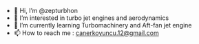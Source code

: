 - 👋 Hi, I’m @zepturbhon
- 👀 I’m interested in turbo jet engines and aerodynamics
- 🌱 I’m currently learning Turbomachinery and Aft-fan jet engine
- 📫 How to reach me : canerkoyuncu.12@gmail.com

<!---
zepturbhon/zepturbhon is a ✨ special ✨ repository because its `README.md` (this file) appears on your GitHub profile.
You can click the Preview link to take a look at your changes.
--->
